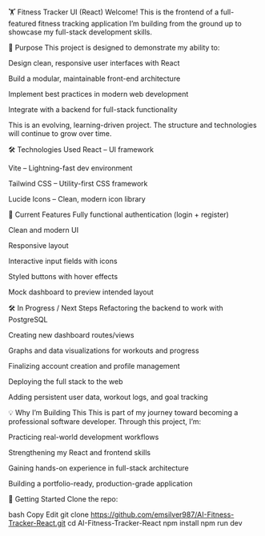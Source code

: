 🏋️ Fitness Tracker UI (React)
Welcome! This is the frontend of a full-featured fitness tracking application I’m building from the ground up to showcase my full-stack development skills.

🚀 Purpose
This project is designed to demonstrate my ability to:

Design clean, responsive user interfaces with React

Build a modular, maintainable front-end architecture

Implement best practices in modern web development

Integrate with a backend for full-stack functionality

This is an evolving, learning-driven project. The structure and technologies will continue to grow over time.

🛠️ Technologies Used
React – UI framework

Vite – Lightning-fast dev environment

Tailwind CSS – Utility-first CSS framework

Lucide Icons – Clean, modern icon library

📸 Current Features
Fully functional authentication (login + register)

Clean and modern UI

Responsive layout

Interactive input fields with icons

Styled buttons with hover effects

Mock dashboard to preview intended layout

🛠️ In Progress / Next Steps
Refactoring the backend to work with PostgreSQL

Creating new dashboard routes/views

Graphs and data visualizations for workouts and progress

Finalizing account creation and profile management

Deploying the full stack to the web

Adding persistent user data, workout logs, and goal tracking

💡 Why I’m Building This
This is part of my journey toward becoming a professional software developer. Through this project, I’m:

Practicing real-world development workflows

Strengthening my React and frontend skills

Gaining hands-on experience in full-stack architecture

Building a portfolio-ready, production-grade application

📂 Getting Started
Clone the repo:

bash
Copy
Edit
git clone https://github.com/emsilver987/AI-Fitness-Tracker-React.git
cd AI-Fitness-Tracker-React
npm install
npm run dev
